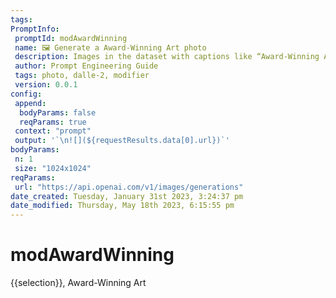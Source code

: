 ```yaml
---
tags: 
PromptInfo:
 promptId: modAwardWinning
 name: 🖼️ Generate a Award-Winning Art photo 
 description: Images in the dataset with captions like “Award-Winning Art” are usually extremely creative and original, so using this modifier can greatly improve the quality and inventiveness of your generations.
 author: Prompt Engineering Guide
 tags: photo, dalle-2, modifier
 version: 0.0.1
config:
 append:
  bodyParams: false
  reqParams: true
 context: "prompt"
 output: '`\n![](${requestResults.data[0].url})`'
bodyParams:
 n: 1
 size: "1024x1024"
reqParams:
 url: "https://api.openai.com/v1/images/generations"
date_created: Tuesday, January 31st 2023, 3:24:37 pm
date_modified: Thursday, May 18th 2023, 6:15:55 pm
---
```

# modAwardWinning
{{selection}}, Award-Winning Art